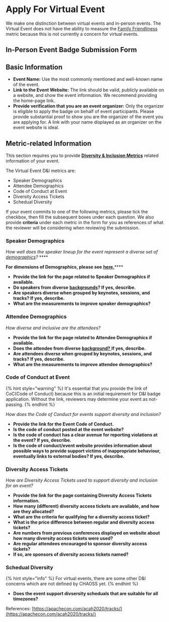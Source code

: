 # Apply For Virtual Event

We make one distinction between virtual events and in-person events. The Virtual Event does not have the ability to measure the [Family Friendliness](https://chaoss.community/metric-family-friendliness/) metric because this is not currently a concern for virtual events.

## In-Person Event Badge Submission Form

## Basic Information

* **Event Name:** Use the most commonly mentioned and well-known name of the event.
* **Link to the Event Website:** The link should be valid, publicly available on a website, and show the event information. We recommend providing the home-page link.
* **Provide verification that you are an event organizer:** Only the organizer is eligible to apply the badge on behalf of event participants. Please provide substantial proof to show you are the organizer of the event you are applying for. A link with your name displayed as an organizer on the event website is ideal.

## Metric-related Information

This section requires you to provide [**Diversity & Inclusion Metrics**](https://github.com/chaoss/wg-diversity-inclusion/) related information of your event. 

The Virtual Event D&I metrics are:

* Speaker Demographics
* Attendee Demographics
* Code of Conduct at Event
* Diversity Access Tickets
* Schedual Diversity

If your event commits to one of the following metrics, please tick the checkbox, then fill the subsequent boxes under each question. We also provide **criteria** under each metric in the form for you as references of what the reviewer will be considering when reviewing the submission. 

### Speaker Demographics

_How well does the speaker lineup for the event represent a diverse set of_ [_demographics_](https://github.com/chaoss/wg-diversity-inclusion/tree/master/demographic-data)_?_ ****

**For dimensions of Demographics, please see** [**here.**](https://github.com/chaoss/wg-diversity-inclusion/tree/master/demographic-data)\*\*\*\*

* **Provide the link for the page related to Speaker Demographics if available.** 
* **Do speakers from diverse** [**backgrounds**](https://github.com/chaoss/wg-diversity-inclusion/tree/master/demographic-data#dimensions-of-demographics)**? If yes, describe.**
* **Are speakers diverse when grouped by keynotes, sessions, and tracks? If yes, describe.**
* **What are the measurements to improve speaker demographics?**

### Attendee Demographics

_How diverse and inclusive are the attendees?_

* **Provide the link for the page related to Attendee Demographics if available.**
* **Does the attendee from diverse** [**background?** ](https://github.com/chaoss/wg-diversity-inclusion/tree/master/demographic-data#dimensions-of-demographics)**If yes, describe.**
* **Are attendees diverse when grouped by keynotes, sessions, and tracks? If yes, describe.**
* **What are the measurements to improve attendee demographics?**

### Code of Conduct at Event

{% hint style="warning" %}
It's essential that you provide the link of CoC\(Code of Conduct\) because this is an initial requirement for D&I badge application. Without the link, reviewers may determine your event as not-passing.
{% endhint %}

_How does the Code of Conduct for events support diversity and inclusion?_

* **Provide the link for the Event Code of Conduct.** 
* **Is the code of conduct posted at the event website?** 
* **Is the code of conduct has a clear avenue for reporting violations at the event? If yes, describe.**
* **Is the code of conduct/event website provides information about possible ways to provide support victims of inappropriate behaviour, eventually links to external bodies? If yes, describe.**

### Diversity Access Tickets

_How are Diversity Access Tickets used to support diversity and inclusion for an event?_

* **Provide the link for the page containing Diversity Access Tickets information.**
* **How many \(different\) diversity access tickets are available, and how are they allocated?**
* **What are the criteria for qualifying for a diversity access ticket?**
* **What is the price difference between regular and diversity access tickets?**
* **Are numbers from previous conferences displayed on website about how many diversity access tickets were used?**
* **Are regular attendees encouraged to sponsor diversity access tickets?**
* **If so, are sponsors of diversity access tickets named?**

### Schedual Diversity

{% hint style="info" %}
For virtual events, there are some other D&I concerns which are not defined by CHAOSS yet.
{% endhint %}

* **Does the event support divsersity scheduals that are suitable for all timezones?**

References: [https://apachecon.com/acah2020/tracks/](https://apachecon.com/acah2020/tracks/)


